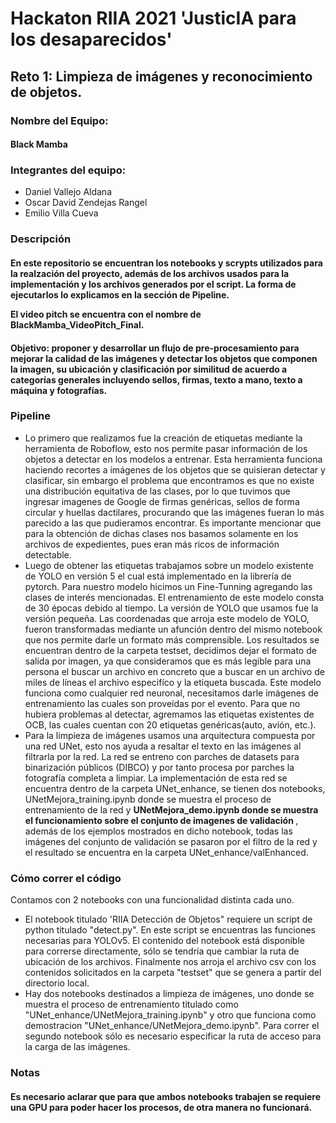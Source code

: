 <h1> Hackaton RIIA 2021 'JusticIA para los desaparecidos'</h1>

<h2>Reto 1: Limpieza de imágenes y reconocimiento de objetos.</h2>
<h3>Nombre del Equipo:</h3>
<h4> Black Mamba </h4>
<h3>Integrantes del equipo:</h3>
<ul>
  <li> Daniel Vallejo Aldana </li>
  <li> Oscar David Zendejas Rangel </li>
  <li> Emilio Villa Cueva </li>
</ul>
<h3> Descripción </h3>
<h4> En este repositorio se encuentran los notebooks y scrypts utilizados para la realzación del proyecto, además de los archivos usados para la implementación y los archivos generados por el script. La forma de ejecutarlos lo explicamos en la sección de Pipeline.

El video pitch se encuentra con el nombre de BlackMamba_VideoPitch_Final.</h4>
<h4>Objetivo: proponer y desarrollar un flujo de pre-procesamiento para mejorar la calidad de las imágenes y detectar los objetos que componen la imagen, su ubicación y clasificación por similitud de acuerdo a categorías generales incluyendo sellos, firmas, texto a mano, texto a máquina y fotografías.</h4>
<h3> Pipeline </h3>
<ul>
  <li> Lo primero que realizamos fue la creación de etiquetas mediante la herramienta de Roboflow, esto nos permite pasar información de los objetos a detectar en los modelos a entrenar. Esta herramienta funciona haciendo recortes a imágenes de los objetos que se quisieran detectar y clasificar, sin embargo el problema que encontramos es que no existe una distribución equitativa de las clases, por lo que tuvimos que ingresar imagenes de Google de firmas genéricas, sellos de forma circular y huellas dactilares, procurando que las imágenes fueran lo más parecido a las que pudieramos encontrar. Es importante mencionar que para la obtención de dichas clases nos basamos solamente en los archivos de expedientes, pues eran más ricos de información detectable.</li>
  <li> Luego de obtener las etiquetas trabajamos sobre un modelo existente de YOLO en versión 5 el cual está implementado en la librería de pytorch. Para nuestro modelo hicimos un Fine-Tunning agregando las clases de interés mencionadas. El entrenamiento de este modelo consta de 30 épocas debido al tiempo. La versión de YOLO que usamos fue la versión pequeña. Las coordenadas que arroja este modelo de YOLO, fueron transformadas mediante un afunción dentro del mismo notebook que nos permite darle un formato más comprensible.
    Los resultados se encuentran dentro de la carpeta testset, decidimos dejar el formato de salida por imagen, ya que consideramos que es más legible para una persona el buscar un archivo en concreto que a buscar en un archivo de miles de líneas el archivo especifíco y la etiqueta buscada.
    Este modelo funciona como cualquier red neuronal, necesitamos darle imágenes de entrenamiento las cuales son proveídas por el evento. Para que no hubiera problemas al detectar, agremamos las etiquetas existentes de OCB, las cuales cuentan con 20 etiquetas genéricas(auto, avión, etc.). </li>
  <li> Para la limpieza de imágenes usamos una arquitectura compuesta por una red UNet, esto nos ayuda a resaltar el texto en las imágenes al filtrarla por la red. La red se entreno con parches de datasets para binarización públicos (DIBCO) y por tanto procesa por parches la fotografía completa a limpiar. La implementación de esta red se encuentra dentro de la carpeta UNet_enhance, se tienen dos notebooks, UNetMejora_training.ipynb donde se muestra el proceso de entrenamiento de la red y <b> UNetMejora_demo.ipynb donde se muestra el funcionamiento sobre el conjunto de imagenes de validación </b>, además de los ejemplos mostrados en dicho notebook, todas las imágenes del conjunto de validación se pasaron por el filtro de la red y el resultado se encuentra en la carpeta UNet_enhance/valEnhanced.</li> 
</ul>
<h3> Cómo correr el código </h3>
Contamos con 2 notebooks con una funcionalidad distinta cada uno.
<ul>
  <li>El notebook titulado 'RIIA Detección de Objetos" requiere un script de python titulado "detect.py". En este script se encuentras las funciones necesarias para YOLOv5. El contenido del notebook está disponible para correrse directamente, sólo se tendría que cambiar la ruta de ubicación de los archivos. Finalmente nos arroja el archivo csv con los contenidos solicitados en la carpeta "testset" que se genera a partir del directorio local.</li>
  <li>Hay dos notebooks destinados a limpieza de imágenes, uno donde se muestra el proceso de entrenamiento titulado como "UNet_enhance/UNetMejora_training.ipynb" y otro que funciona como demostracion "UNet_enhance/UNetMejora_demo.ipynb". Para correr el segundo notebook sólo es necesario especificar la ruta de acceso para la carga de las imágenes.</li>
</ul>
<h3> Notas </h3>
<h4> Es necesario aclarar que para que ambos notebooks trabajen se requiere una GPU para poder hacer los procesos, de otra manera no funcionará. </h4>
